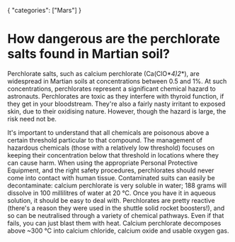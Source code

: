 {
    "categories": ["Mars"]
}

# How dangerous are the perchlorate salts found in Martian soil?

Perchlorate salts, such as calcium perchlorate (Ca(ClO*_4_*)*_2_*), are widespread in Martian soils at concentrations between 0.5 and 1%. At such concentrations, perchlorates represent a significant chemical hazard to astronauts. Perchlorates are toxic as they interfere with thyroid function, if they get in your bloodstream. They're also a fairly nasty irritant to exposed skin, due to their oxidising nature. However, though the hazard is large, the risk need not be.

It's important to understand that all chemicals are poisonous above a certain threshold particular to that compound. The management of hazardous chemicals (those with a relatively low threshold) focuses on keeping their concentration below that threshold in locations where they can cause harm. When using the appropriate Personal Protective Equipment, and the right safety procedures, perchlorates should never come into contact with human tissue. Contaminated suits can easily be decontaminate: calcium perchlorate is very soluble in water; 188 grams will dissolve in 100 millilitres of water at 20 °C. Once you have it in aqueous solution, it should be easy to deal with. Perchlorates are pretty reactive (there's a reason they were used in the shuttle solid rocket boosters!), and so can be neutralised through a variety of chemical pathways. Even if that fails, you can just blast them with heat. Calcium perchlorate decomposes above ~300 °C into calcium chloride, calcium oxide and usable oxygen gas.

